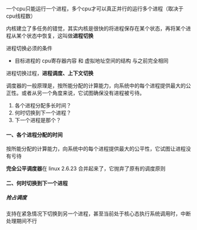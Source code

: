 一个cpu只能运行一个进程，多个cpu才可以真正并行的运行多个进程（取决于cpu线程数）

内核建立了多任务的错觉，其实内核是很快的将进程保存在某个状态，再将某个进程从某个状态中恢复，这叫做**进程切换**

进程切换必须的条件

* 目标进程的 cpu寄存器内容 和 虚拟地址空间的结构 与之前完全相同

进程切换过程，**进程调度、上下文切换**

调度器的一般原理是，按所能分配的计算能力，向系统中的每个进程提供最大的公正性。或者从另一个角度来说，它试图确保没有进程被亏待。

1. 各个进程分配多长时间？
2. 何时切换到下一个进程？
3. 下一个进程是那个？

#### 一、各个进程分配的时间

按所能分配的计算能力，向系统中的每个进程提供最大的公平性，它试图让进程没有亏待

**完全公平调度器**在 linux 2.6.23 合并起来了，它抛弃了原有的调度原则

#### 二、何时切换到下一个进程

##### 抢占调度

支持在紧急情况下切换到另一个进程，甚至当前处于核心态执行系统调用时，中断处理期间不行

